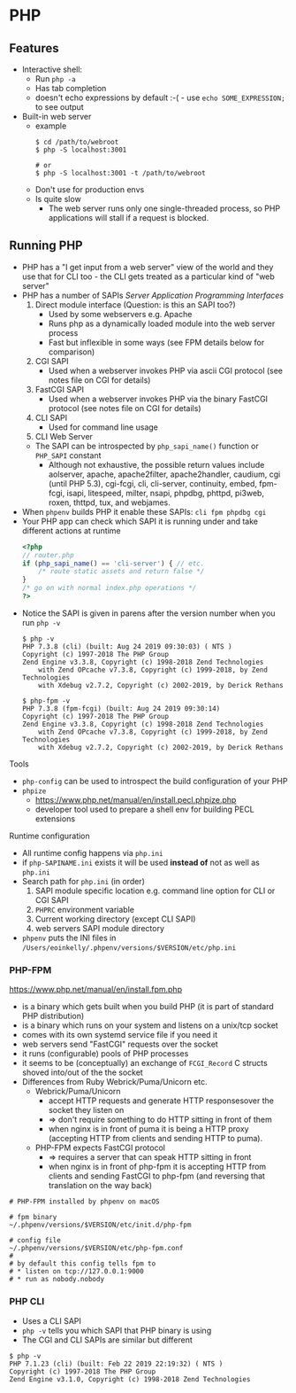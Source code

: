 # PHP

## Features

* Interactive shell:
    * Run `php -a`
    * Has tab completion
    * doesn't echo expressions by default :-( - use `echo SOME_EXPRESSION;` to see output
* Built-in web server
    * example
        ```
        $ cd /path/to/webroot
        $ php -S localhost:3001

        # or
        $ php -S localhost:3001 -t /path/to/webroot
        ```
    * Don't use for production envs
    * Is quite slow
        * The web server runs only one single-threaded process, so PHP applications will stall if a request is blocked.

## Running PHP

* PHP has a "I get input from a web server" view of the world and they use that for CLI too - the CLI gets treated as a particular kind of "web server"
* PHP has a number of SAPIs _Server Application Programming Interfaces_
    1. Direct module interface (Question: is this an SAPI too?)
        * Used by some webservers e.g. Apache
        * Runs php as a dynamically loaded module into the web server process
        * Fast but inflexible in some ways (see FPM details below for comparison)
    1. CGI SAPI
        * Used when a webserver invokes PHP via ascii CGI protocol (see notes file on CGI for details)
    1. FastCGI SAPI
        * Used when a webserver invokes PHP via the binary FastCGI protocol (see notes file on CGI for details)
    1. CLI SAPI
        * Used for command line usage
    1. CLI Web Server
    * The SAPI can be introspected by `php_sapi_name()` function or `PHP_SAPI` constant
        * Although not exhaustive, the possible return values include aolserver, apache, apache2filter, apache2handler, caudium, cgi (until PHP 5.3), cgi-fcgi, cli, cli-server, continuity, embed, fpm-fcgi, isapi, litespeed, milter, nsapi, phpdbg, phttpd, pi3web, roxen, thttpd, tux, and webjames.
* When `phpenv` builds PHP it enable these SAPIs: `cli fpm phpdbg cgi`
* Your PHP app can check which SAPI it is running under and take different actions at runtime
    ```php
    <?php
    // router.php
    if (php_sapi_name() == 'cli-server') { // etc.
        /* route static assets and return false */
    }
    /* go on with normal index.php operations */
    ?>
    ```
* Notice the SAPI is given in parens after the version number when you run `php -v`
    ```
    $ php -v
    PHP 7.3.8 (cli) (built: Aug 24 2019 09:30:03) ( NTS )
    Copyright (c) 1997-2018 The PHP Group
    Zend Engine v3.3.8, Copyright (c) 1998-2018 Zend Technologies
        with Zend OPcache v7.3.8, Copyright (c) 1999-2018, by Zend Technologies
        with Xdebug v2.7.2, Copyright (c) 2002-2019, by Derick Rethans

    $ php-fpm -v
    PHP 7.3.8 (fpm-fcgi) (built: Aug 24 2019 09:30:14)
    Copyright (c) 1997-2018 The PHP Group
    Zend Engine v3.3.8, Copyright (c) 1998-2018 Zend Technologies
        with Zend OPcache v7.3.8, Copyright (c) 1999-2018, by Zend Technologies
        with Xdebug v2.7.2, Copyright (c) 2002-2019, by Derick Rethans
    ```

Tools

* `php-config` can be used to introspect the build configuration of your PHP
* `phpize`
    * https://www.php.net/manual/en/install.pecl.phpize.php
    * developer tool used to prepare a shell env for building PECL extensions

Runtime configuration

* All runtime config happens via `php.ini`
* if `php-SAPINAME.ini` exists it will be used **instead of** not as well as `php.ini`
* Search path for `php.ini` (in order)
    1. SAPI module specific location e.g. command line option for CLI or CGI SAPI
    1. `PHPRC` environment variable
    1. Current working directory (except CLI SAPI)
    1. web servers SAPI module directory
* `phpenv` puts the INI files in `/Users/eoinkelly/.phpenv/versions/$VERSION/etc/php.ini`

### PHP-FPM

https://www.php.net/manual/en/install.fpm.php

* is a binary which gets built when you build PHP (it is part of standard PHP distribution)
* is a binary which runs on your system and listens on a unix/tcp socket
* comes with its own systemd service file if you need it
* web servers send "FastCGI" requests over the socket
* it runs (configurable) pools of PHP processes
* it seems to be (conceptually) an exchange of `FCGI_Record` C structs shoved into/out of the the socket
* Differences from Ruby Webrick/Puma/Unicorn etc.
    * Webrick/Puma/Unicorn
        * accept HTTP requests and generate HTTP responsesover the socket they listen on
        * => don't require something to do HTTP sitting in front of them
        * when nginx is in front of puma it is being a HTTP proxy (accepting HTTP from clients and sending HTTP to puma).
    * PHP-FPM expects FastCGI protocol
        * => requires a server that can speak HTTP sitting in front
        * when nginx is in front of php-fpm it is accepting HTTP from clients and sending FastCGI to php-fpm (and reversing that translation on the way back)

```
# PHP-FPM installed by phpenv on macOS

# fpm binary
~/.phpenv/versions/$VERSION/etc/init.d/php-fpm

# config file
~/.phpenv/versions/$VERSION/etc/php-fpm.conf
#
# by default this config tells fpm to
# * listen on tcp://127.0.0.1:9000
# * run as nobody.nobody
```

### PHP CLI

* Uses a CLI SAPI
* `php -v` tells you which SAPI that PHP binary is using
* The CGI and CLI SAPIs are similar but different

```
$ php -v
PHP 7.1.23 (cli) (built: Feb 22 2019 22:19:32) ( NTS )
Copyright (c) 1997-2018 The PHP Group
Zend Engine v3.1.0, Copyright (c) 1998-2018 Zend Technologies
```

